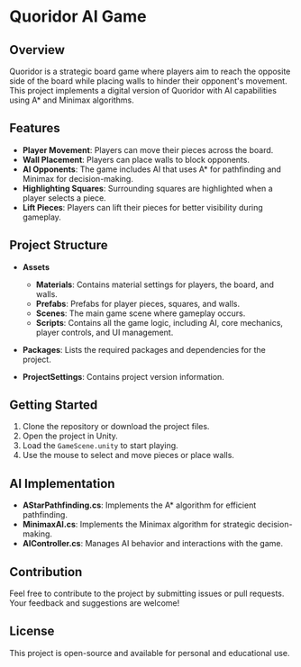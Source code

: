 # Quoridor AI Game

## Overview
Quoridor is a strategic board game where players aim to reach the opposite side of the board while placing walls to hinder their opponent's movement. This project implements a digital version of Quoridor with AI capabilities using A* and Minimax algorithms.

## Features
- **Player Movement**: Players can move their pieces across the board.
- **Wall Placement**: Players can place walls to block opponents.
- **AI Opponents**: The game includes AI that uses A* for pathfinding and Minimax for decision-making.
- **Highlighting Squares**: Surrounding squares are highlighted when a player selects a piece.
- **Lift Pieces**: Players can lift their pieces for better visibility during gameplay.

## Project Structure
- **Assets**
  - **Materials**: Contains material settings for players, the board, and walls.
  - **Prefabs**: Prefabs for player pieces, squares, and walls.
  - **Scenes**: The main game scene where gameplay occurs.
  - **Scripts**: Contains all the game logic, including AI, core mechanics, player controls, and UI management.
  
- **Packages**: Lists the required packages and dependencies for the project.
  
- **ProjectSettings**: Contains project version information.

## Getting Started
1. Clone the repository or download the project files.
2. Open the project in Unity.
3. Load the `GameScene.unity` to start playing.
4. Use the mouse to select and move pieces or place walls.

## AI Implementation
- **AStarPathfinding.cs**: Implements the A* algorithm for efficient pathfinding.
- **MinimaxAI.cs**: Implements the Minimax algorithm for strategic decision-making.
- **AIController.cs**: Manages AI behavior and interactions with the game.

## Contribution
Feel free to contribute to the project by submitting issues or pull requests. Your feedback and suggestions are welcome!

## License
This project is open-source and available for personal and educational use.